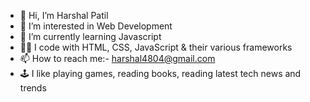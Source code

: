 - 👋 Hi, I’m Harshal Patil
- 👀 I’m interested in Web Development
- 🌱 I’m currently learning Javascript
- 👨‍💻 I code with HTML, CSS, JavaScript & their various frameworks
- 📫 How to reach me:- harshal4804@gmail.com
- 🕹️ I like playing games, reading books, reading latest tech news and trends
